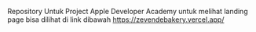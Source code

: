 Repository Untuk Project Apple Developer Academy
untuk melihat landing page bisa dilihat di link dibawah
https://zevendebakery.vercel.app/

